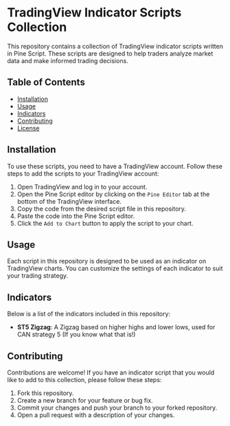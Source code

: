 # TradingView Indicator Scripts Collection

This repository contains a collection of TradingView indicator scripts written in Pine Script. These scripts are designed to help traders analyze market data and make informed trading decisions.

## Table of Contents

- [Installation](#installation)
- [Usage](#usage)
- [Indicators](#indicators)
- [Contributing](#contributing)
- [License](#license)

## Installation

To use these scripts, you need to have a TradingView account. Follow these steps to add the scripts to your TradingView account:

1. Open TradingView and log in to your account.
2. Open the Pine Script editor by clicking on the `Pine Editor` tab at the bottom of the TradingView interface.
3. Copy the code from the desired script file in this repository.
4. Paste the code into the Pine Script editor.
5. Click the `Add to Chart` button to apply the script to your chart.

## Usage

Each script in this repository is designed to be used as an indicator on TradingView charts. You can customize the settings of each indicator to suit your trading strategy.

## Indicators

Below is a list of the indicators included in this repository:

- **ST5 Zigzag**: A Zigzag based on higher highs and lower lows, used for CAN strategy 5 (If you know what that is!)

## Contributing

Contributions are welcome! If you have an indicator script that you would like to add to this collection, please follow these steps:

1. Fork this repository.
2. Create a new branch for your feature or bug fix.
3. Commit your changes and push your branch to your forked repository.
4. Open a pull request with a description of your changes.